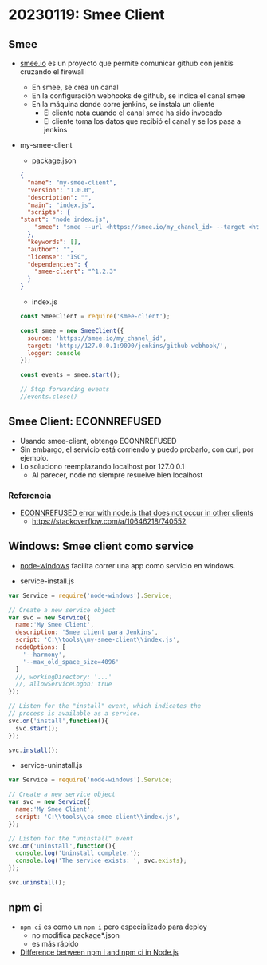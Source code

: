 # 20230119: Smee Client

## Smee

- [smee.io](https://smee.io/) es un proyecto que permite comunicar github con jenkis cruzando el firewall
  - En smee, se crea un canal
  - En la configuración webhooks de github, se indica el canal smee
  - En la máquina donde corre jenkins, se instala un cliente
    - El cliente nota cuando el canal smee ha sido invocado
    - El cliente toma los datos que recibió el canal y se los pasa a jenkins
- my-smee-client

  - package.json

  ```json
  {
    "name": "my-smee-client",
    "version": "1.0.0",
    "description": "",
    "main": "index.js",
    "scripts": {
  "start": "node index.js",
      "smee": "smee --url <https://smee.io/my_chanel_id> --target <http://127.0.0.1:9090/jenkins/github-webhook/>"
    },
    "keywords": [],
    "author": "",
    "license": "ISC",
    "dependencies": {
      "smee-client": "^1.2.3"
    }
  }
  ```

  - index.js

  ```js
  const SmeeClient = require('smee-client');

  const smee = new SmeeClient({
    source: 'https://smee.io/my_chanel_id',
    target: 'http://127.0.0.1:9090/jenkins/github-webhook/',
    logger: console
  });

  const events = smee.start();

  // Stop forwarding events
  //events.close()
  ```

## Smee Client: ECONNREFUSED

- Usando smee-client, obtengo ECONNREFUSED
- Sin embargo, el servicio está corriendo y puedo probarlo, con curl, por ejemplo.
- Lo soluciono reemplazando localhost por 127.0.0.1
  - Al parecer, node no siempre resuelve bien localhost

### Referencia

- [ECONNREFUSED error with node.js that does not occur in other clients](https://stackoverflow.com/questions/10643965/econnrefused-error-with-node-js-that-does-not-occur-in-other-clients)
  - <https://stackoverflow.com/a/10646218/740552>

## Windows: Smee client como service

- [node-windows](https://github.com/coreybutler/node-windows) facilita correr una app como servicio en windows.

- service-install.js

```js
var Service = require('node-windows').Service;

// Create a new service object
var svc = new Service({
  name:'My Smee Client',
  description: 'Smee client para Jenkins',
  script: 'C:\\tools\\my-smee-client\\index.js',
  nodeOptions: [
    '--harmony',
    '--max_old_space_size=4096'
  ]
  //, workingDirectory: '...'
  //, allowServiceLogon: true
});

// Listen for the "install" event, which indicates the
// process is available as a service.
svc.on('install',function(){
  svc.start();
});

svc.install();
```

- service-uninstall.js

```js
var Service = require('node-windows').Service;

// Create a new service object
var svc = new Service({
  name:'My Smee Client',
  script: 'C:\\tools\\ca-smee-client\\index.js',
});

// Listen for the "uninstall" event
svc.on('uninstall',function(){
  console.log('Uninstall complete.');
  console.log('The service exists: ', svc.exists);
});

svc.uninstall();
```

## npm ci
- `npm ci` es como un `npm i` pero especializado para deploy
	- no modifica package*.json
	- es más rápido
- [Difference between npm i and npm ci in Node.js](https://www.geeksforgeeks.org/difference-between-npm-i-and-npm-ci-in-node-js/)